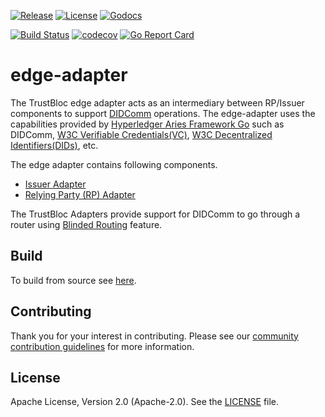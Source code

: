 [![Release](https://img.shields.io/github/release/trustbloc/edge-adapter.svg?style=flat-square)](https://github.com/trustbloc/edge-adapter/releases/latest)
[![License](https://img.shields.io/badge/License-Apache%202.0-blue.svg)](https://raw.githubusercontent.com/trustbloc/edge-adapter/master/LICENSE)
[![Godocs](https://img.shields.io/badge/godoc-reference-blue.svg)](https://godoc.org/github.com/trustbloc/edge-adapter)

[![Build Status](https://dev.azure.com/trustbloc/edge/_apis/build/status/trustbloc.edge-adapter?branchName=master)](https://dev.azure.com/trustbloc/edge/_build/latest?definitionId=41&branchName=master)
[![codecov](https://codecov.io/gh/trustbloc/edge-adapter/branch/master/graph/badge.svg)](https://codecov.io/gh/trustbloc/edge-adapter)
[![Go Report Card](https://goreportcard.com/badge/github.com/trustbloc/edge-adapter)](https://goreportcard.com/report/github.com/trustbloc/edge-adapter)

# edge-adapter

The TrustBloc edge adapter acts as an intermediary between RP/Issuer components to support [DIDComm](https://github.com/hyperledger/aries-rfcs/tree/master/concepts/0005-didcomm) 
operations. The edge-adapter uses the capabilities provided by [Hyperledger Aries Framework Go](https://github.com/hyperledger/aries-framework-go) 
such as DIDComm, [W3C Verifiable Credentials(VC)](https://w3c.github.io/vc-data-model/), [W3C Decentralized Identifiers(DIDs)](https://w3c.github.io/did-core/), etc.

The edge adapter contains following components.
- [Issuer Adapter](./docs/issuer/README.md)
- [Relying Party (RP) Adapter](./docs/rp/README.md) 

The TrustBloc Adapters provide support for DIDComm to go through a router using [Blinded Routing](./docs/blinded_routing.md) feature. 

## Build
To build from source see [here](docs/build.md).

## Contributing
Thank you for your interest in contributing. Please see our [community contribution guidelines](https://github.com/trustbloc/community/blob/master/CONTRIBUTING.md) for more information.

## License
Apache License, Version 2.0 (Apache-2.0). See the [LICENSE](LICENSE) file.
